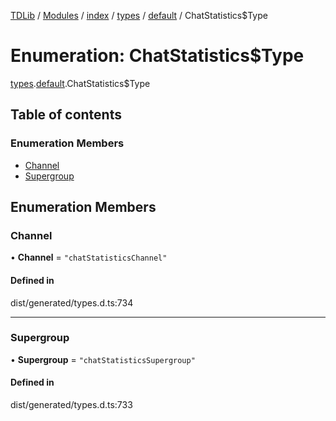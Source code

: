 [TDLib](../README.md) / [Modules](../modules.md) / [index](../modules/index.md) / [types](../modules/index.types.md) / [default](../modules/index.types.default.md) / ChatStatistics$Type

# Enumeration: ChatStatistics$Type

[types](../modules/index.types.md).[default](../modules/index.types.default.md).ChatStatistics$Type

## Table of contents

### Enumeration Members

- [Channel](index.types.default.ChatStatistics_Type.md#channel)
- [Supergroup](index.types.default.ChatStatistics_Type.md#supergroup)

## Enumeration Members

### Channel

• **Channel** = ``"chatStatisticsChannel"``

#### Defined in

dist/generated/types.d.ts:734

___

### Supergroup

• **Supergroup** = ``"chatStatisticsSupergroup"``

#### Defined in

dist/generated/types.d.ts:733
